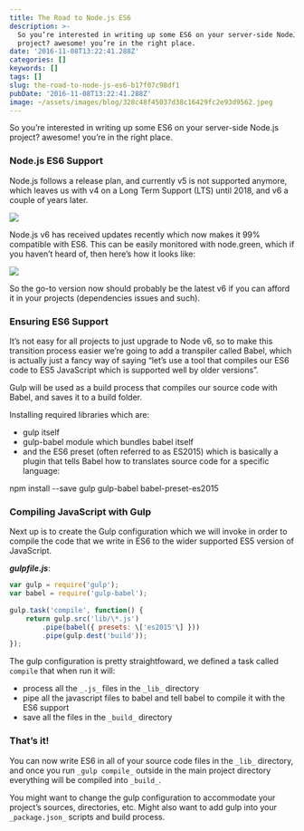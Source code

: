 ```yaml
---
title: The Road to Node.js ES6
description: >-
  So you’re interested in writing up some ES6 on your server-side NodeJS
  project? awesome! you’re in the right place.
date: '2016-11-08T13:22:41.288Z'
categories: []
keywords: []
tags: []
slug: the-road-to-node-js-es6-b17f07c98df1
pubDate: '2016-11-08T13:22:41.288Z'
image: ~/assets/images/blog/328c48f45037d38c16429fc2e93d9562.jpeg
---
```


So you’re interested in writing up some ES6 on your server-side Node.js project? awesome! you’re in the right place.

### Node.js ES6 Support

Node.js follows a release plan, and currently v5 is not supported anymore, which leaves us with v4 on a Long Term Support (LTS) until 2018, and v6 a couple of years later.

![](/images/blog/1__8X5DxrahgY__BKm__EVTp26g.png)

Node.js v6 has received updates recently which now makes it 99% compatible with ES6. This can be easily monitored with node.green, which if you haven’t heard of, then here’s how it looks like:

![](/images/blog/1__C__3OG2hAfercl1DAg6MRcQ.png)

So the go-to version now should probably be the latest v6 if you can afford it in your projects (dependencies issues and such).

### Ensuring ES6 Support

It’s not easy for all projects to just upgrade to Node v6, so to make this transition process easier we’re going to add a transpiler called Babel, which is actually just a fancy way of saying “let’s use a tool that compiles our ES6 code to ES5 JavaScript which is supported well by older versions”.

Gulp will be used as a build process that compiles our source code with Babel, and saves it to a build folder.

Installing required libraries which are:

*   gulp itself
*   gulp-babel module which bundles babel itself
*   and the ES6 preset (often referred to as ES2015) which is basically a plugin that tells Babel how to translates source code for a specific language:

npm install --save gulp gulp-babel babel-preset-es2015

### Compiling JavaScript with Gulp

Next up is to create the Gulp configuration which we will invoke in order to compile the code that we write in ES6 to the wider supported ES5 version of JavaScript.

**_gulpfile.js_**:

```js
var gulp = require('gulp');  
var babel = require('gulp-babel');  
  
gulp.task('compile', function() {  
    return gulp.src('lib/\*.js')  
        .pipe(babel({ presets: \['es2015'\] }))  
        .pipe(gulp.dest('build'));  
});
```

The gulp configuration is pretty straightfoward, we defined a task called `compile` that when run it will:

*   process all the `_.js_` files in the `_lib_` directory
*   pipe all the javascript files to babel and tell babel to compile it with the ES6 support
*   save all the files in the `_build_` directory

### That’s it!

You can now write ES6 in all of your source code files in the `_lib_` directory, and once you run `_gulp compile_` outside in the main project directory everything will be compiled into `_build_`.

You might want to change the gulp configuration to accommodate your project’s sources, directories, etc. Might also want to add gulp into your `_package.json_` scripts and build process.